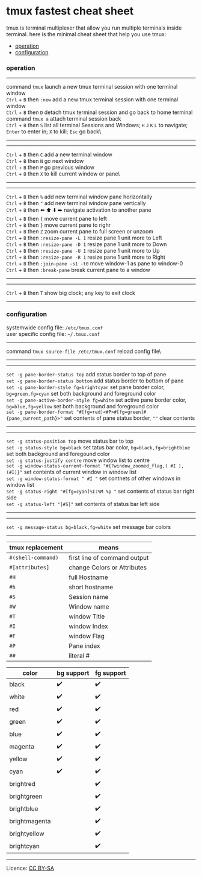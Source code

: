 # tmux fastest cheat sheet
tmux is terminal multiplexer that allow you run multiple terminals inside terminal. here is the minimal cheat sheet that help you use tmux:
- [operation](#operation "goto operation")
- [configuration](#configuration "goto configuration")
### operation
- - - -
command `tmux` launch a new tmux terminal session with one terminal window\
`Ctrl` + `B` then `:new` add a new tmux terminal session with one terminal window\
`Ctrl` + `B` then `D` detach tmux terminal session and go back to home terminal\
command `tmux a` attach terminal session back\
`Ctrl` + `B` then `S` list all terminal Sessions and Windows; `H` `J` `K` `L` to navigate; `Enter` to enter in; `X` to kill; `Esc` go back\
- - - -
- - - -
`Ctrl` + `B` then `C` add a new terminal window\
`Ctrl` + `B` then `N` go next window\
`Ctrl` + `B` then `P` go previous window\
`Ctrl` + `B` then `X` to kill current window or pane\
- - - -
- - - -
`Ctrl` + `B` then `%` add new terminal window pane horizontally\
`Ctrl` + `B` then `"` add new terminal window pane vertically\
`Ctrl` + `B` then ⬅️ ⬆️ ⬇️ ➡️ navigate activation to another pane\
`Ctrl` + `B` then `{` move current pane to left\
`Ctrl` + `B` then `}` move current pane to righr\
`Ctrl` + `B` then `Z` zoom current pane to full screen or unzoom\
`Ctrl` + `B` then `:resize-pane -L 1` resize pane 1 unit more to Left\
`Ctrl` + `B` then `:resize-pane -D 1` resize pane 1 unit more to Down\
`Ctrl` + `B` then `:resize-pane -U 1` resize pane 1 unit more to Up\
`Ctrl` + `B` then `:resize-pane -R 1` resize pane 1 unit more to Right\
`Ctrl` + `B` then `:join-pane -s1 -t0` move window-1 as pane to window-0\
`Ctrl` + `B` then `:break-pane` break current pane to a window
- - - -
- - - -
`Ctrl` + `B` then `T` show big clock; any key to exit clock
- - - -
### configuration
systemwide config file: `/etc/tmux.conf`\
user specific config file: `~/.tmux.conf`
- - - -
command `tmux source-file /etc/tmux.conf` reload config file\
- - - -
- - - -
`set -g pane-border-status top` add status border to top of pane\
`set -g pane-border-status bottom` add status border to bottom of pane\
`set -g pane-border-style fg=brightcyan` set pane border color, `bg=green,fg=cyan` set both background and foreground color\
`set -g pane-active-border-style fg=white` set active pane border color, `bg=blue,fg=yellow` set both background and foreground color\
`set -g pane-border-format "#[fg=red]<#P>#[fg=green]#{pane_current_path}>"` set contents of pane status border, `""` clear contents
- - - -
- - - -
`set -g status-position top` move status bar to top\
`set -g status-style bg=black` set tatus bar color, `bg=black,fg=brightblue` set both background and foregound color\
`set -g status-justify centre` move window list to centre\
`set -g window-status-current-format "#{?window_zoomed_flag,( #I ),(#I)}"` set contents of current window in window list\
`set -g window-status-format " #I "` set contnets of other windows in window list\
`set -g status-right "#[fg=cyan]%I:%M %p "` set contents of status bar right side\
`set -g status-left "[#S]"` set contents of status bar left side
- - - -
- - - -
`set -g message-status bg=black,fg=white` set message bar colors
- - - -

| tmux replacement   | means                        |
| ------------------ | ---------------------------- |
| `#(shell-command)` | first line of command output |
| `#[attributes]`    | change Colors or Attributes  |
| `#H`               | full Hostname                |
| `#h`               | short hostname               |
| `#S`               | Session name                 |
| `#W`               | Window name                  |
| `#T`               | window Title                 |
| `#I`               | window Index                 |
| `#F`               | window Flag                  |
| `#P`               | Pane index                   |
| `##`               | literal #                    |

| color         | bg support | fg support |
| ------------- | ---------- | ---------- |
| black         | ✔️         | ✔️         |
| white         | ✔️         | ✔️         |
| red           | ✔️         | ✔️         |
| green         | ✔️         | ✔️         |
| blue          | ✔️         | ✔️         |
| magenta       | ✔️         | ✔️         |
| yellow        | ✔️         | ✔️         |
| cyan          | ✔️         | ✔️         |
| brightred     |            | ✔️         |
| brightgreen   |            | ✔️         |
| brightblue    |            | ✔️         |
| brightmagenta |            | ✔️         |
| brightyellow  |            | ✔️         |
| brightcyan    |            | ✔️         |
- - - -
Licence: [CC BY-SA](https://creativecommons.org/licenses/by-sa/4.0/)
